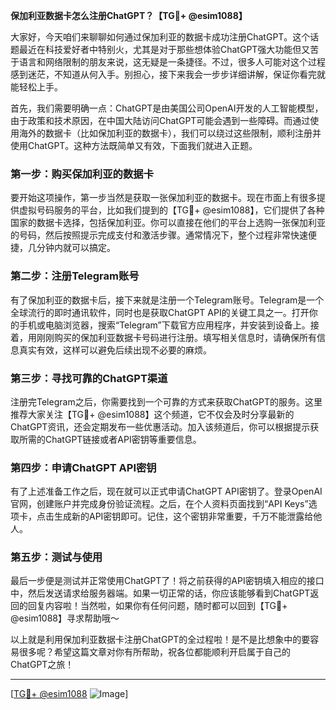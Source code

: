 **保加利亚数据卡怎么注册ChatGPT？【TG💪+ @esim1088】**

大家好，今天咱们来聊聊如何通过保加利亚的数据卡成功注册ChatGPT。这个话题最近在科技爱好者中特别火，尤其是对于那些想体验ChatGPT强大功能但又苦于语言和网络限制的朋友来说，这无疑是一条捷径。不过，很多人可能对这个过程感到迷茫，不知道从何入手。别担心，接下来我会一步步详细讲解，保证你看完就能轻松上手。

首先，我们需要明确一点：ChatGPT是由美国公司OpenAI开发的人工智能模型，由于政策和技术原因，在中国大陆访问ChatGPT可能会遇到一些障碍。而通过使用海外的数据卡（比如保加利亚的数据卡），我们可以绕过这些限制，顺利注册并使用ChatGPT。这种方法既简单又有效，下面我们就进入正题。

### 第一步：购买保加利亚的数据卡

要开始这项操作，第一步当然是获取一张保加利亚的数据卡。现在市面上有很多提供虚拟号码服务的平台，比如我们提到的【TG💪+ @esim1088】，它们提供了各种国家的数据卡选择，包括保加利亚。你可以直接在他们的平台上选购一张保加利亚的号码，然后按照提示完成支付和激活步骤。通常情况下，整个过程非常快速便捷，几分钟内就可以搞定。

### 第二步：注册Telegram账号

有了保加利亚的数据卡后，接下来就是注册一个Telegram账号。Telegram是一个全球流行的即时通讯软件，同时也是获取ChatGPT API的关键工具之一。打开你的手机或电脑浏览器，搜索“Telegram”下载官方应用程序，并安装到设备上。接着，用刚刚购买的保加利亚数据卡号码进行注册。填写相关信息时，请确保所有信息真实有效，这样可以避免后续出现不必要的麻烦。

### 第三步：寻找可靠的ChatGPT渠道

注册完Telegram之后，你需要找到一个可靠的方式来获取ChatGPT的服务。这里推荐大家关注【TG💪+ @esim1088】这个频道，它不仅会及时分享最新的ChatGPT资讯，还会定期发布一些优惠活动。加入该频道后，你可以根据提示获取所需的ChatGPT链接或者API密钥等重要信息。

### 第四步：申请ChatGPT API密钥

有了上述准备工作之后，现在就可以正式申请ChatGPT API密钥了。登录OpenAI官网，创建账户并完成身份验证流程。之后，在个人资料页面找到“API Keys”选项卡，点击生成新的API密钥即可。记住，这个密钥非常重要，千万不能泄露给他人。

### 第五步：测试与使用

最后一步便是测试并正常使用ChatGPT了！将之前获得的API密钥填入相应的接口中，然后发送请求给服务器端。如果一切正常的话，你应该能够看到ChatGPT返回的回复内容啦！当然啦，如果你有任何问题，随时都可以回到【TG💪+ @esim1088】寻求帮助哦～

以上就是利用保加利亚数据卡注册ChatGPT的全过程啦！是不是比想象中的要容易很多呢？希望这篇文章对你有所帮助，祝各位都能顺利开启属于自己的ChatGPT之旅！

---

[[TG💪+ @esim1088](https://t.me/s/esim1088) ![Image](https://i.postimg.cc/4NQfJmqS/Snipaste-2025-05-13-00-14-12.png)]